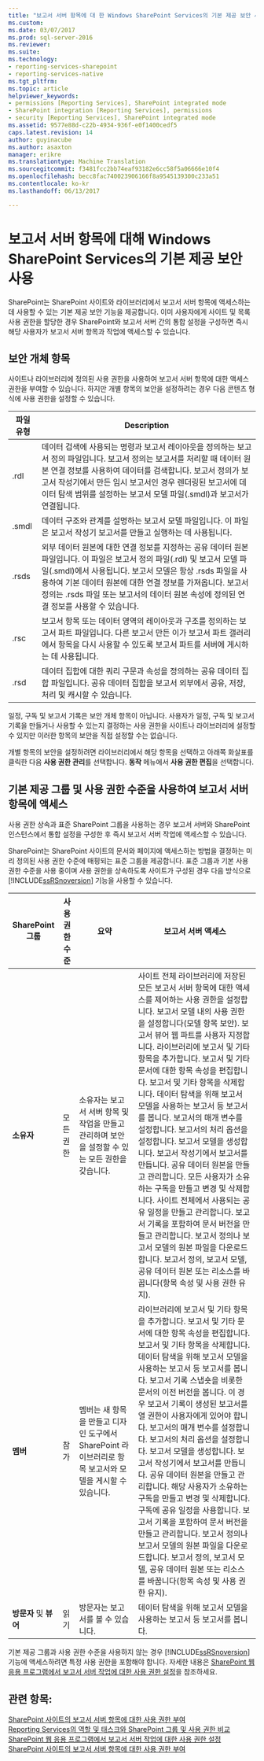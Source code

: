 ```yaml
---
title: "보고서 서버 항목에 대 한 Windows SharePoint Services의 기본 제공 보안 사용 | Microsoft Docs"
ms.custom: 
ms.date: 03/07/2017
ms.prod: sql-server-2016
ms.reviewer: 
ms.suite: 
ms.technology:
- reporting-services-sharepoint
- reporting-services-native
ms.tgt_pltfrm: 
ms.topic: article
helpviewer_keywords:
- permissions [Reporting Services], SharePoint integrated mode
- SharePoint integration [Reporting Services], permissions
- security [Reporting Services], SharePoint integrated mode
ms.assetid: 9577e88d-c22b-4934-936f-e0f1400cedf5
caps.latest.revision: 14
author: guyinacube
ms.author: asaxton
manager: erikre
ms.translationtype: Machine Translation
ms.sourcegitcommit: f3481fcc2bb74eaf93182e6cc58f5a06666e10f4
ms.openlocfilehash: becc8fac740023906166f8a9545139300c233a51
ms.contentlocale: ko-kr
ms.lasthandoff: 06/13/2017

---
```

# <a name="use-built-in-security-in-windows-sharepoint-services-for-report-server-items"></a>보고서 서버 항목에 대해 Windows SharePoint Services의 기본 제공 보안 사용
  SharePoint는 SharePoint 사이트와 라이브러리에서 보고서 서버 항목에 액세스하는 데 사용할 수 있는 기본 제공 보안 기능을 제공합니다. 이미 사용자에게 사이트 및 목록 사용 권한을 할당한 경우 SharePoint와 보고서 서버 간의 통합 설정을 구성하면 즉시 해당 사용자가 보고서 서버 항목과 작업에 액세스할 수 있습니다.  
  
## <a name="securable-items"></a>보안 개체 항목  
 사이트나 라이브러리에 정의된 사용 권한을 사용하여 보고서 서버 항목에 대한 액세스 권한을 부여할 수 있습니다. 하지만 개별 항목의 보안을 설정하려는 경우 다음 콘텐츠 형식에 사용 권한을 설정할 수 있습니다.  
  
|파일 유형|Description|  
|---------------|-----------------|  
|.rdl|데이터 검색에 사용되는 명령과 보고서 레이아웃을 정의하는 보고서 정의 파일입니다. 보고서 정의는 보고서를 처리할 때 데이터 원본 연결 정보를 사용하여 데이터를 검색합니다. 보고서 정의가 보고서 작성기에서 만든 임시 보고서인 경우 렌더링된 보고서에 데이터 탐색 범위를 설정하는 보고서 모델 파일(.smdl)과 보고서가 연결됩니다.|  
|.smdl|데이터 구조와 관계를 설명하는 보고서 모델 파일입니다. 이 파일은 보고서 작성기 보고서를 만들고 실행하는 데 사용됩니다.|  
|.rsds|외부 데이터 원본에 대한 연결 정보를 지정하는 공유 데이터 원본 파일입니다. 이 파일은 보고서 정의 파일(.rdl) 및 보고서 모델 파일(.smdl)에서 사용됩니다. 보고서 모델은 항상 .rsds 파일을 사용하여 기본 데이터 원본에 대한 연결 정보를 가져옵니다. 보고서 정의는 .rsds 파일 또는 보고서의 데이터 원본 속성에 정의된 연결 정보를 사용할 수 있습니다.|  
|.rsc|보고서 항목 또는 데이터 영역의 레이아웃과 구조를 정의하는 보고서 파트 파일입니다. 다른 보고서 만든 이가 보고서 파트 갤러리에서 항목을 다시 사용할 수 있도록 보고서 파트를 서버에 게시하는 데 사용됩니다.|  
|.rsd|데이터 집합에 대한 쿼리 구문과 속성을 정의하는 공유 데이터 집합 파일입니다. 공유 데이터 집합을 보고서 외부에서 공유, 저장, 처리 및 캐시할 수 있습니다.|  
  
 일정, 구독 및 보고서 기록은 보안 개체 항목이 아닙니다. 사용자가 일정, 구독 및 보고서 기록을 만들거나 사용할 수 있는지 결정하는 사용 권한을 사이트나 라이브러리에 설정할 수 있지만 이러한 항목의 보안을 직접 설정할 수는 없습니다.  
  
 개별 항목의 보안을 설정하려면 라이브러리에서 해당 항목을 선택하고 아래쪽 화살표를 클릭한 다음 **사용 권한 관리**를 선택합니다. **동작** 메뉴에서 **사용 권한 편집**을 선택합니다.  
  
## <a name="using-built-in-groups-and-permission-levels-to-access-report-server-items"></a>기본 제공 그룹 및 사용 권한 수준을 사용하여 보고서 서버 항목에 액세스  
 사용 권한 상속과 표준 SharePoint 그룹을 사용하는 경우 보고서 서버와 SharePoint 인스턴스에서 통합 설정을 구성한 후 즉시 보고서 서버 작업에 액세스할 수 있습니다.  
  
 SharePoint는 SharePoint 사이트의 문서와 페이지에 액세스하는 방법을 결정하는 미리 정의된 사용 권한 수준에 매핑되는 표준 그룹을 제공합니다. 표준 그룹과 기본 사용 권한 수준을 사용 중이며 사용 권한을 상속하도록 사이트가 구성된 경우 다음 방식으로 [!INCLUDE[ssRSnoversion](../../includes/ssrsnoversion-md.md)] 기능을 사용할 수 있습니다.  
  
|**SharePoint 그룹**|**사용 권한 수준**|**요약**|**보고서 서버 액세스**|  
|---------------------------|--------------------------|-----------------|------------------------------|  
|**소유자**|모든 권한|소유자는 보고서 서버 항목 및 작업을 만들고 관리하며 보안을 설정할 수 있는 모든 권한을 갖습니다.|사이트 전체 라이브러리에 저장된 모든 보고서 서버 항목에 대한 액세스를 제어하는 사용 권한을 설정합니다. 보고서 모델 내의 사용 권한을 설정합니다(모델 항목 보안). 보고서 뷰어 웹 파트를 사용자 지정합니다. 라이브러리에 보고서 및 기타 항목을 추가합니다. 보고서 및 기타 문서에 대한 항목 속성을 편집합니다. 보고서 및 기타 항목을 삭제합니다. 데이터 탐색을 위해 보고서 모델을 사용하는 보고서 등 보고서를 봅니다. 보고서의 매개 변수를 설정합니다. 보고서의 처리 옵션을 설정합니다. 보고서 모델을 생성합니다. 보고서 작성기에서 보고서를 만듭니다. 공유 데이터 원본을 만들고 관리합니다. 모든 사용자가 소유하는 구독을 만들고 변경 및 삭제합니다. 사이트 전체에서 사용되는 공유 일정을 만들고 관리합니다. 보고서 기록을 포함하여 문서 버전을 만들고 관리합니다. 보고서 정의나 보고서 모델의 원본 파일을 다운로드합니다. 보고서 정의, 보고서 모델, 공유 데이터 원본 또는 리소스를 바꿉니다(항목 속성 및 사용 권한 유지).|  
|**멤버**|참가|멤버는 새 항목을 만들고 디자인 도구에서 SharePoint 라이브러리로 항목 보고서와 모델을 게시할 수 있습니다.|라이브러리에 보고서 및 기타 항목을 추가합니다. 보고서 및 기타 문서에 대한 항목 속성을 편집합니다. 보고서 및 기타 항목을 삭제합니다. 데이터 탐색을 위해 보고서 모델을 사용하는 보고서 등 보고서를 봅니다. 보고서 기록 스냅숏을 비롯한 문서의 이전 버전을 봅니다. 이 경우 보고서 기록이 생성된 보고서를 열 권한이 사용자에게 있어야 합니다. 보고서의 매개 변수를 설정합니다. 보고서의 처리 옵션을 설정합니다. 보고서 모델을 생성합니다. 보고서 작성기에서 보고서를 만듭니다. 공유 데이터 원본을 만들고 관리합니다. 해당 사용자가 소유하는 구독을 만들고 변경 및 삭제합니다. 구독에 공유 일정을 사용합니다. 보고서 기록을 포함하여 문서 버전을 만들고 관리합니다. 보고서 정의나 보고서 모델의 원본 파일을 다운로드합니다. 보고서 정의, 보고서 모델, 공유 데이터 원본 또는 리소스를 바꿉니다(항목 속성 및 사용 권한 유지).|  
|**방문자** 및 **뷰어**|읽기|방문자는 보고서를 볼 수 있습니다.|데이터 탐색을 위해 보고서 모델을 사용하는 보고서 등 보고서를 봅니다.|  
  
 기본 제공 그룹과 사용 권한 수준을 사용하지 않는 경우 [!INCLUDE[ssRSnoversion](../../includes/ssrsnoversion-md.md)] 기능에 액세스하려면 특정 사용 권한을 포함해야 합니다. 자세한 내용은 [SharePoint 웹 응용 프로그램에서 보고서 서버 작업에 대한 사용 권한 설정](../../reporting-services/security/set-permissions-for-report-server-operations-in-a-sharepoint-web-application.md)을 참조하세요.  
  
## <a name="see-also"></a>관련 항목:  
 [SharePoint 사이트의 보고서 서버 항목에 대한 사용 권한 부여](../../reporting-services/security/granting-permissions-on-report-server-items-on-a-sharepoint-site.md)   
 [Reporting Services의 역할 및 태스크와 SharePoint 그룹 및 사용 권한 비교](../../reporting-services/security/reporting-services-roles-tasks-vs-sharepoint-groups-permissions.md)   
 [SharePoint 웹 응용 프로그램에서 보고서 서버 작업에 대한 사용 권한 설정](../../reporting-services/security/set-permissions-for-report-server-operations-in-a-sharepoint-web-application.md)   
 [SharePoint 사이트의 보고서 서버 항목에 대한 사용 권한 부여](../../reporting-services/security/granting-permissions-on-report-server-items-on-a-sharepoint-site.md)  
  
  

